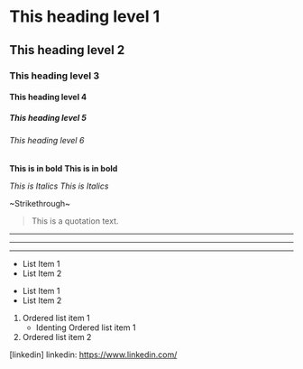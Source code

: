 # This heading level 1
## This heading level 2
### This heading level 3
#### This heading level 4
##### This heading level 5
###### This heading level 6

**This is in bold**
__This is in bold__

*This is Italics*
_This is Italics_

~Strikethrough~

> This is a quotation text.

---
***
___

* List Item 1
* List Item 2

- List Item 1
- List Item 2

1. Ordered list item 1
     - Identing Ordered list item 1
1. Ordered list item 2

[linkedin]
linkedin: https://www.linkedin.com/
